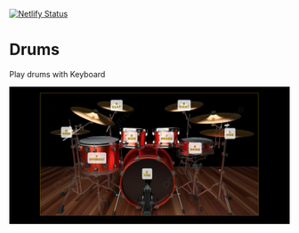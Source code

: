 [![Netlify Status](https://api.netlify.com/api/v1/badges/68716c36-e49f-40cb-953b-159893428c74/deploy-status)](https://app.netlify.com/sites/drumbs/deploys)

# Drums
Play drums with Keyboard

<a href="https://drumbs.netlify.app" target="_blank">
    <img src="./img/screen.jpg" alt="Project preview">
</a>
